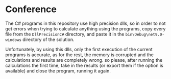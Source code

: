 # Conference

The C# programs in this repository use high precision dlls, so in order to not get errors when trying to calculate anything using the programs, copy every file from the `DllPrecisionC#` directory, and paste it in the `bin\Debug\net9.0-windows` directory of the solution.

Unfortunately, by using this dlls, only the first execution of the current programs is accurate, as for the rest, the memory is corrupted and the calculations and results are completely wrong. so please, after running the calculations the first time, take in the results (or export them if the option is available) and close the program, running it again.